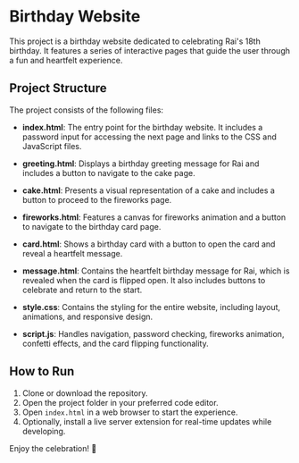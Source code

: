 # Birthday Website

This project is a birthday website dedicated to celebrating Rai's 18th birthday. It features a series of interactive pages that guide the user through a fun and heartfelt experience.

## Project Structure

The project consists of the following files:

- **index.html**: The entry point for the birthday website. It includes a password input for accessing the next page and links to the CSS and JavaScript files.
  
- **greeting.html**: Displays a birthday greeting message for Rai and includes a button to navigate to the cake page.
  
- **cake.html**: Presents a visual representation of a cake and includes a button to proceed to the fireworks page.
  
- **fireworks.html**: Features a canvas for fireworks animation and a button to navigate to the birthday card page.
  
- **card.html**: Shows a birthday card with a button to open the card and reveal a heartfelt message.
  
- **message.html**: Contains the heartfelt birthday message for Rai, which is revealed when the card is flipped open. It also includes buttons to celebrate and return to the start.
  
- **style.css**: Contains the styling for the entire website, including layout, animations, and responsive design.
  
- **script.js**: Handles navigation, password checking, fireworks animation, confetti effects, and the card flipping functionality.

## How to Run

1. Clone or download the repository.
2. Open the project folder in your preferred code editor.
3. Open `index.html` in a web browser to start the experience.
4. Optionally, install a live server extension for real-time updates while developing.

Enjoy the celebration! 🎉